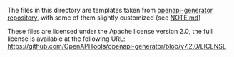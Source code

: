 The files in this directory are templates taken
from [openapi-generator repository](https://github.com/OpenAPITools/openapi-generator/tree/v7.2.0/modules/openapi-generator/src/main/resources),
with some of them slightly customized (see [NOTE.md](NOTE.md))

These files are licensed under the Apache license version 2.0, the full license is available at the following URL:
https://github.com/OpenAPITools/openapi-generator/blob/v7.2.0/LICENSE
